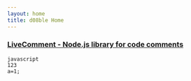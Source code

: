 ```yaml
---
layout: home
title: d08ble Home
---
```

### [LiveComment - Node.js library for code comments](https://d08ble.github.com/livecomment)


```
javascript
123
a=1;
```